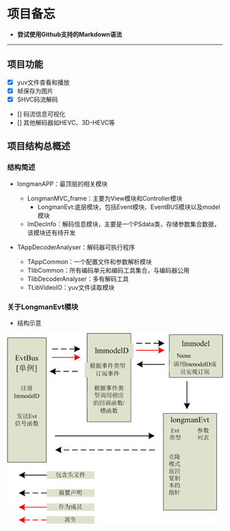 # 项目备忘

* **尝试使用Github支持的Markdown语法**

***

## 项目功能

- [x] yuv文件查看和播放
- [x] 帧保存为图片
- [x] SHVC码流解码
- [] 码流信息可视化
- [] 其他解码器如HEVC、3D-HEVC等

## 项目结构总概述

### 结构简述

- longmanAPP：最顶层的相关模块
	- LongmanMVC_frame：主要为View模块和Controller模块
		- LongmanEvt:底层模块，包括Event模块、EventBUS模块以及model模块
	- lmDecInfo：解码信息模块，主要是一个PSdata类，存储参数集合数据，该模块还有待开发

- TAppDecoderAnalyser：解码器可执行程序
	- TAppCommon：一个配置文件和参数解析模块
	- TlibCommon：所有编码单元和编码工具集合，与编码器公用
	- TlibDecoderAnalyser：多有解码工具
	- TLibVideoIO：yuv文件读取模块

### 关于LongmanEvt模块
* 结构示意

![](/doc/结构示意.png)

